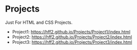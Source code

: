 # Projects

Just For  HTML and CSS Projects.

* Project1: https://hff2.github.io/Projects/Project1/index.html
* Project2: https://hff2.github.io/Projects/Project2/index.html
* Project3: https://hff2.github.io/Projects/Project3/index.html
